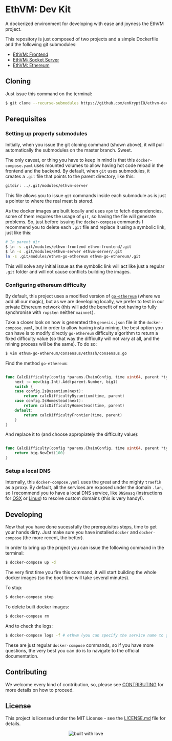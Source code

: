 # EthVM: Dev Kit

A dockerized environment for developing with ease and joyness the EthVM project.

This repository is just composed of two projects and a simple Dockerfile and the following git submodules:

- [EthVM: Frontend](https://github.com/enKryptIO/ethvm)
- [EthVM: Socket Server](https://github.com/enKryptIO/ethvm-socket-server)
- [EthVM: Ethereum](https://github.com/enKryptIO/go-ethereum)

## Cloning

Just issue this command on the terminal:

```sh
$ git clone --recurse-submodules https://github.com/enKryptIO/ethvm-dev-kit
```

## Perequisites

### Setting up properly submodules

Initially, when you issue the git cloning command (shown above), it will pull automatically the submodules on the master branch. Sweet.

The only caveat, or thing you have to keep in mind is that this `docker-compose.yaml` uses mounted volumes to allow having hot code reload in the frontend and the backend. By default, when `git` uses submodules, it creates a `.git` file that points to the parent directory, like this:

```txt
gitdir: ../.git/modules/ethvm-server
```

This file allows you to issue `git` commands inside each submodule as is just a pointer to where the real meat is stored.

As the docker images are built locally and uses `npm` to fetch dependencies, some of them requires the usage of `git`, so having the file will generate problems. So, just before issuing the `docker-compose` commands I recommend you to delete each `.git` file and replace it using a symbolic link, just like this:

```sh
# In parent dir
$ ln -s .git/modules/ethvm-frontend ethvm-frontend/.git
$ ln -s .git/modules/ethvm-server ethvm-server/.git
ln -s .git/modules/ethvm-go-ethereum ethvm-go-ethereum/.git
```

This will solve any initial issue as the symbolic link will act like just a regular `.git` folder and will not cause conflicts building the images. 

### Configuring ethereum difficulty

By default, this project uses a modified version of [`go-ethereum`](https://github.com/enKryptIO/go-ethereum) (where we add all our magic), but as we are developing locally, we prefer to test in our private Ethereum network (this will add the benefit of not having to fully synchronise with `ropsten` neither `mainnet`).

Take a closer look on how is generated the `genesis.json` file in the `docker-compose.yaml`, but in order to allow having insta mining, the best option you can have is to modify directly `go-ethereum` difficulty algorithm to return a fixed difficulty value (so that way the difficulty will not vary at all, and the mining process will be the same). To do so:

```sh
$ vim ethvm-go-ethereum/consensus/ethash/consensus.go
```

Find the method `go-ethereum`:

```go

func CalcDifficulty(config *params.ChainConfig, time uint64, parent *types.Header) *big.Int {
	next := new(big.Int).Add(parent.Number, big1)
	switch {
	case config.IsByzantium(next):
		return calcDifficultyByzantium(time, parent)
	case config.IsHomestead(next):
		return calcDifficultyHomestead(time, parent)
	default:
		return calcDifficultyFrontier(time, parent)
	}
}
```

And replace it to (and choose appropiately the difficulty value):

```go

func CalcDifficulty(config *params.ChainConfig, time uint64, parent *types.Header) *big.Int {
	return big.NewInt(100)
}
```

### Setup a local DNS

Internally, this `docker-compose.yaml` uses the great and the mighty `traefik` as a proxy. By default, all the services are exposed under the domain `.lan`, so I recommend you to have a local DNS service, like `DNSmasq` (instructions for [OSX](https://gist.github.com/ogrrd/5831371) or [Linux](https://wiki.archlinux.org/index.php/dnsmasq)) to resolve custom domains (this is very handy!).

## Developing

Now that you have done sucessfully the prerequisites steps, time to get your hands dirty. Just make sure you have installed `docker` and `docker-compose` (the more recent, the better).

In order to bring up the project you can issue the following command in the terminal:

```sh
$ docker-compose up -d
```

The very first time you fire this command, it will start building the whole docker images (so the boot time will take several minutes).

To stop:

```sh
$ docker-compose stop
```

To delete built docker images:

```sh
$ docker-compose rm
```

And to check the logs:

```sh
$ docker-compose logs -f # ethvm (you can specify the service name to gather specific logs also)
```

These are just regular `docker-compose` commands, so if you have more questions, the very best you can do is to navigate to the official documentation.

## Contributing

We welcome every kind of contribution, so, please see [CONTRIBUTING](CONTRIBUTING.md) for more details on how to proceed.

## License

This project is licensed under the MIT License - see the [LICENSE.md](LICENSE.md) file for details.

<div align="center">
  <img src="https://forthebadge.com/images/badges/built-with-love.svg" alt="built with love" />
</div>
